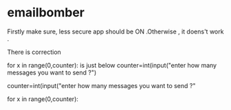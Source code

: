 # emailbomber

Firstly make sure, less secure app should be ON .Otherwise , it doens't work .

There is correction

for x in range(0,counter): is just below counter=int(input("enter how many messages you want to send ?")
  
  
  counter=int(input("enter how many messages you want to send ?"
  
  for x in range(0,counter):
